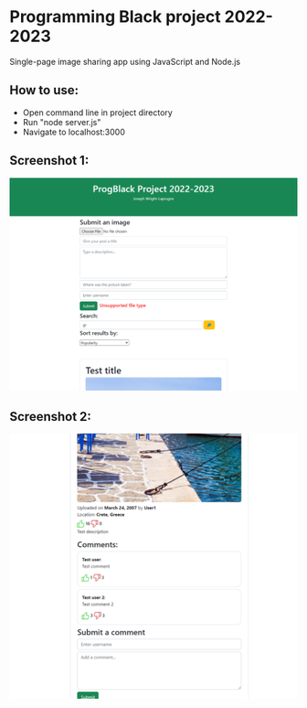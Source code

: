 # Programming Black project 2022-2023
Single-page image sharing app using JavaScript and Node.js

## How to use:

- Open command line in project directory
- Run "node server.js"
- Navigate to localhost:3000

## Screenshot 1:

![](ProgBlack1.png)

## Screenshot 2:

![](ProgBlack2.png)
